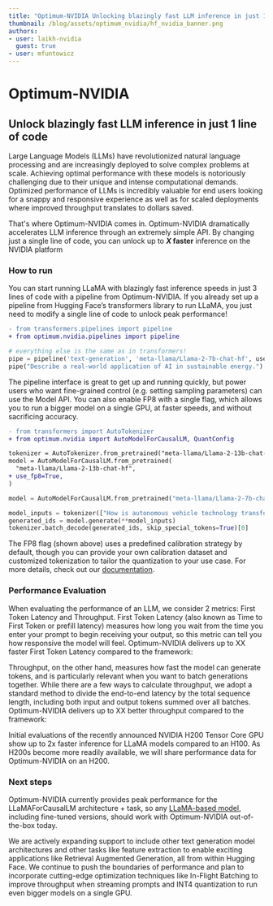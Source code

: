 ```yaml
---
title: "Optimum-NVIDIA Unlocking blazingly fast LLM inference in just 1 line of code" 
thumbnail: /blog/assets/optimum_nvidia/hf_nvidia_banner.png
authors:
- user: laikh-nvidia
  guest: true
- user: mfuntowicz
---
```



# Optimum-NVIDIA
## Unlock blazingly fast LLM inference in just 1 line of code

Large Language Models (LLMs) have revolutionized natural language processing and are increasingly deployed to solve complex problems at scale. 
Achieving optimal performance with these models is notoriously challenging due to their unique and intense computational demands. 
Optimized performance of LLMs is incredibly valuable for end users looking for a snappy and responsive experience as well as for scaled deployments where improved throughput translates to dollars saved.

That's where Optimum-NVIDIA  comes in. 
Optimum-NVIDIA dramatically accelerates LLM inference through an extremely simple API. 
By changing just a single line of code, you can unlock up to **$X$ faster** inference on the NVIDIA platform


### How to run
You can start running LLaMA with blazingly fast inference speeds in just 3 lines of code with a pipeline from Optimum-NVIDIA. 
If you already set up a pipeline from Hugging Face’s transformers library to run LLaMA, you just need to modify a single line of code to unlock peak performance!

```diff
- from transformers.pipelines import pipeline
+ from optimum.nvidia.pipelines import pipeline
```

```python
# everything else is the same as in transformers!
pipe = pipeline('text-generation', 'meta-llama/Llama-2-7b-chat-hf', use_fp8=True)
pipe("Describe a real-world application of AI in sustainable energy.")
```
The pipeline interface is great to get up and running quickly, but power users who want fine-grained control (e.g. setting sampling parameters) can use the Model API. 
You can also enable FP8 with a single flag, which allows you to run a bigger model on a single GPU, at faster speeds, and without sacrificing accuracy.


```diff
- from transformers import AutoTokenizer
+ from optimum.nvidia import AutoModelForCausalLM, QuantConfig

tokenizer = AutoTokenizer.from_pretrained("meta-llama/Llama-2-13b-chat-hf", padding_side="left")
model = AutoModelForCausalLM.from_pretrained(
  "meta-llama/Llama-2-13b-chat-hf",
+ use_fp8=True,  
)
```

```python
model = AutoModelForCausalLM.from_pretrained("meta-llama/Llama-2-7b-chat-hf", quantization_config=quantization_config)

model_inputs = tokenizer(["How is autonomous vehicle technology transforming the future of transportation and urban planning?"], return_tensors="pt").to("cuda")
generated_ids = model.generate(**model_inputs)
tokenizer.batch_decode(generated_ids, skip_special_tokens=True)[0]
```

The FP8 flag (shown above) uses a predefined calibration strategy by default, though you can provide your own calibration dataset and customized tokenization to tailor the quantization to your use case.
For more details, check out our [documentation](https://huggingface.co/docs/optimum/main/en/nvidia/index).


### Performance Evaluation

When evaluating the performance of an LLM, we consider 2 metrics: First Token Latency and Throughput. 
First Token Latency (also known as Time to First Token or prefill latency) measures how long you wait from the time you enter your prompt to begin receiving your output, so this metric can tell you how responsive the model will feel. 
Optimum-NVIDIA delivers up to XX faster First Token Latency compared to the framework:


Throughput, on the other hand, measures how fast the model can generate tokens, and is particularly relevant when you want to batch generations together. 
While there are a few ways to calculate throughput, we adopt a standard method to divide the end-to-end latency by the total sequence length, including both input and output tokens summed over all batches. 
Optimum-NVIDIA delivers up to XX better throughput compared to the framework:

Initial evaluations of the recently announced NVIDIA H200 Tensor Core GPU show up to 2x faster inference for LLaMA models compared to an H100.
As H200s become more readily available, we will share performance data for Optimum-NVIDIA on an H200.


### Next steps

Optimum-NVIDIA currently provides peak performance for the LLaMAForCausalLM architecture + task, so any [LLaMA-based model](https://huggingface.co/models?other=llama,llama2), 
including fine-tuned versions, should work with Optimum-NVIDIA out-of-the-box today. 


We are actively expanding support to include other text generation model architectures and other tasks like feature extraction to enable exciting applications like Retrieval Augmented Generation, all from within Hugging Face.
We continue to push the boundaries of performance and plan to incorporate cutting-edge optimization techniques like In-Flight Batching to improve throughput when streaming prompts and INT4 quantization to run even bigger models on a single GPU. 
